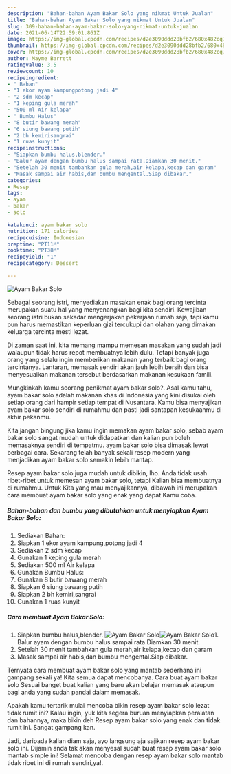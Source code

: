 ```yaml
---
description: "Bahan-bahan Ayam Bakar Solo yang nikmat Untuk Jualan"
title: "Bahan-bahan Ayam Bakar Solo yang nikmat Untuk Jualan"
slug: 309-bahan-bahan-ayam-bakar-solo-yang-nikmat-untuk-jualan
date: 2021-06-14T22:59:01.861Z
image: https://img-global.cpcdn.com/recipes/d2e3090ddd28bfb2/680x482cq70/ayam-bakar-solo-foto-resep-utama.jpg
thumbnail: https://img-global.cpcdn.com/recipes/d2e3090ddd28bfb2/680x482cq70/ayam-bakar-solo-foto-resep-utama.jpg
cover: https://img-global.cpcdn.com/recipes/d2e3090ddd28bfb2/680x482cq70/ayam-bakar-solo-foto-resep-utama.jpg
author: Mayme Barrett
ratingvalue: 3.5
reviewcount: 10
recipeingredient:
- " Bahan"
- "1 ekor ayam kampungpotong jadi 4"
- "2 sdm kecap"
- "1 keping gula merah"
- "500 ml Air kelapa"
- " Bumbu Halus"
- "8 butir bawang merah"
- "6 siung bawang putih"
- "2 bh kemirisangrai"
- "1 ruas kunyit"
recipeinstructions:
- "Siapkan bumbu halus,blender."
- "Balur ayam dengan bumbu halus sampai rata.Diamkan 30 menit."
- "Setelah 30 menit tambahkan gula merah,air kelapa,kecap dan garam"
- "Masak sampai air habis,dan bumbu mengental.Siap dibakar."
categories:
- Resep
tags:
- ayam
- bakar
- solo

katakunci: ayam bakar solo 
nutrition: 171 calories
recipecuisine: Indonesian
preptime: "PT11M"
cooktime: "PT38M"
recipeyield: "1"
recipecategory: Dessert

---
```



![Ayam Bakar Solo](https://img-global.cpcdn.com/recipes/d2e3090ddd28bfb2/680x482cq70/ayam-bakar-solo-foto-resep-utama.jpg)

Sebagai seorang istri, menyediakan masakan enak bagi orang tercinta merupakan suatu hal yang menyenangkan bagi kita sendiri. Kewajiban seorang istri bukan sekadar mengerjakan pekerjaan rumah saja, tapi kamu pun harus memastikan keperluan gizi tercukupi dan olahan yang dimakan keluarga tercinta mesti lezat.

Di zaman  saat ini, kita memang mampu memesan masakan yang sudah jadi walaupun tidak harus repot membuatnya lebih dulu. Tetapi banyak juga orang yang selalu ingin memberikan makanan yang terbaik bagi orang tercintanya. Lantaran, memasak sendiri akan jauh lebih bersih dan bisa menyesuaikan makanan tersebut berdasarkan makanan kesukaan famili. 



Mungkinkah kamu seorang penikmat ayam bakar solo?. Asal kamu tahu, ayam bakar solo adalah makanan khas di Indonesia yang kini disukai oleh setiap orang dari hampir setiap tempat di Nusantara. Kamu bisa menyajikan ayam bakar solo sendiri di rumahmu dan pasti jadi santapan kesukaanmu di akhir pekanmu.

Kita jangan bingung jika kamu ingin memakan ayam bakar solo, sebab ayam bakar solo sangat mudah untuk didapatkan dan kalian pun boleh memasaknya sendiri di tempatmu. ayam bakar solo bisa dimasak lewat berbagai cara. Sekarang telah banyak sekali resep modern yang menjadikan ayam bakar solo semakin lebih mantap.

Resep ayam bakar solo juga mudah untuk dibikin, lho. Anda tidak usah ribet-ribet untuk memesan ayam bakar solo, tetapi Kalian bisa membuatnya di rumahmu. Untuk Kita yang mau menyajikannya, dibawah ini merupakan cara membuat ayam bakar solo yang enak yang dapat Kamu coba.

<!--inarticleads1-->

##### Bahan-bahan dan bumbu yang dibutuhkan untuk menyiapkan Ayam Bakar Solo:

1. Sediakan  Bahan:
1. Siapkan 1 ekor ayam kampung,potong jadi 4
1. Sediakan 2 sdm kecap
1. Gunakan 1 keping gula merah
1. Sediakan 500 ml Air kelapa
1. Gunakan  Bumbu Halus:
1. Gunakan 8 butir bawang merah
1. Siapkan 6 siung bawang putih
1. Siapkan 2 bh kemiri,sangrai
1. Gunakan 1 ruas kunyit




<!--inarticleads2-->

##### Cara membuat Ayam Bakar Solo:

1. Siapkan bumbu halus,blender.
<img src="https://img-global.cpcdn.com/steps/78b30148b3359de0/160x128cq70/ayam-bakar-solo-langkah-memasak-1-foto.jpg" alt="Ayam Bakar Solo"><img src="https://img-global.cpcdn.com/steps/78cadaa91b1a8c9c/160x128cq70/ayam-bakar-solo-langkah-memasak-1-foto.jpg" alt="Ayam Bakar Solo">1. Balur ayam dengan bumbu halus sampai rata.Diamkan 30 menit.
1. Setelah 30 menit tambahkan gula merah,air kelapa,kecap dan garam
1. Masak sampai air habis,dan bumbu mengental.Siap dibakar.




Ternyata cara membuat ayam bakar solo yang mantab sederhana ini gampang sekali ya! Kita semua dapat mencobanya. Cara buat ayam bakar solo Sesuai banget buat kalian yang baru akan belajar memasak ataupun bagi anda yang sudah pandai dalam memasak.

Apakah kamu tertarik mulai mencoba bikin resep ayam bakar solo lezat tidak rumit ini? Kalau ingin, yuk kita segera buruan menyiapkan peralatan dan bahannya, maka bikin deh Resep ayam bakar solo yang enak dan tidak rumit ini. Sangat gampang kan. 

Jadi, daripada kalian diam saja, ayo langsung aja sajikan resep ayam bakar solo ini. Dijamin anda tak akan menyesal sudah buat resep ayam bakar solo mantab simple ini! Selamat mencoba dengan resep ayam bakar solo mantab tidak ribet ini di rumah sendiri,ya!.

